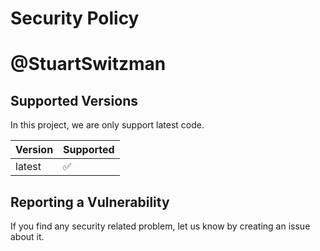 # Security Policy
# @StuartSwitzman

## Supported Versions

In this project, we are only support latest code.

| Version | Supported          |
| ------- | ------------------ |
| latest   | :white_check_mark: |

## Reporting a Vulnerability

If you find any security related problem, let us know by creating an issue about it.
